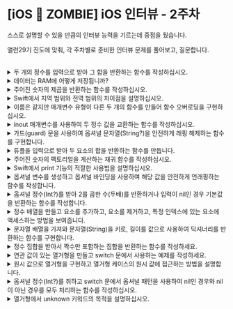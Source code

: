 # [iOS 🧟 ZOMBIE] iOS 인터뷰 - 2주차

스스로 설명할 수 있을 만큼의 인터뷰 능력을 기르는데 중점을 뒀습니다.

앨런29기 진도에 맞춰, 각 주차별로 준비한 인터뷰 문제를 풀어보고, 질문합니다.

<br>

<details>
<summary>두 개의 정수를 입력으로 받아 그 합을 반환하는 함수를 작성하십시오.</summary>

```swift
//답변
func intSum(_ num1: Int, _ num2: Int) -> Int {
    return num1 + num2
}
```
</details>


<details>
<summary>데이터는 RAM에 어떻게 저장됩니까?</summary>

```swift
//답변
데이터는 RAM에서 코드, 데이터, 힙, 스택 영역으로 나뉘어 저장된다.
코드(프로그램) 영역에는 프로그램의 명령어(코드)가 저장되고, 데이터 영역에는 전역변수와,
타입(static/class) 변수가 공통으로 공유되기 위해 저장된다.
힙 영역에는 일반적으로 긴 시간 저장하는, 크고 관리해야할 필요가 있는 데이터를 저장하며,
스택 영역은 함수 실행을 위한 임시적 공간으로 크기가 작고 빠르게 사용해야 하는 데이터를 저장한다.
이처럼 RAM은 데이터의 종류에 따라 최대의 속도와 최적의 조건으로 사용하기 위한 메모리 구조를 가지고 있다.
```
</details>


<details>
<summary>주어진 숫자의 제곱을 반환하는 함수를 작성하십시오.</summary>

```swift
//답변
주어진 숫자를 정수로 가정하였을 때

func squared(of number: Int) -> Int {
    return number * number
}
```
</details>


<details>
<summary>Swift에서 지역 범위와 전역 범위의 차이점을 설명하십시오.</summary>

```swift
//답변
지역 범위란, 현재 위치와 가장 가까운 중괄호 {} 내부를 말하며, 전역 범위는 그 외 바깥의 전체적인 범위를 말한다.
```
</details>


<details>
<summary>이름은 같지만 매개변수 유형이 다른 두 개의 함수를 만들어 함수 오버로딩을 구현하십시오.</summary>

```swift
//답변
두 숫자의 평균을 구하는 함수

- 정수
func average(intNum1: Int, intNum2: Int) -> Int {
    return (intNum1 + intNum2) / 2
}

- 실수
func average(doubleNum1: Double, doubleNum2: Double) -> Double {
    return (doubleNum1 + doubleNum2) / 2
}
```
</details>


<details>
<summary>inout 매개변수를 사용하여 두 정수 값을 교환하는 함수를 작성하십시오.</summary>

```swift
//답변
func change(num1: inout Int, num2: inout Int) {
    let temp = num1
    num1 = num2
    num2 = temp
}
```
</details>


<details>
<summary>가드(guard) 문을 사용하여 옵셔널 문자열(String?)을 안전하게 래핑 해제하는 함수를 구현합니다.</summary>

```swift
//답변
옵셔널 문자열이 언래핑 된 문자열이 반환되고, nil의 경우 빈 문자열을 반환한다는 가정 하에

func unwrapping(_ str: String?) -> String {
    guard let unwrappedStr = str else { return "" }
    return unwrappedStr
}
```
</details>


<details>
<summary>튜플을 입력으로 받아 두 요소의 합을 반환하는 함수를 만듭니다.</summary>

```swift
//답변
튜플 내의 두 요소가 정수라는 전제 하에

func summary(nums: (Int, Int)) -> Int {
    return nums.0 + nums.1
}
```
</details>


<details>
<summary>주어진 숫자의 팩토리얼을 계산하는 재귀 함수를 작성하십시오.</summary>

```swift
//답변
func factorial(_ num: Int) -> Int {
    if num < 2 {
        return 1
    }
    
    return num * factorial(num - 1)
}
```
</details>


<details>
<summary>Swift에서 print 기능의 적절한 사용법을 설명하십시오.</summary>

```swift
//답변
콘솔에 출력하거나 개발자의 디버깅용으로 주로 사용된다.
```
</details>


<details>
<summary>옵셔널 변수를 생성하고 옵셔널 바인딩을 사용하여 해당 값을 안전하게 언래핑하는 함수를 작성합니다.</summary>

```swift
//답변
var str: String? = "박광배"

func unwrapping(_ str: String?) -> String {
    guard let unwrappedStr = str else { return "" }
    return unwrappedStr
}
```
</details>


<details>
<summary>옵셔널 정수(Int?)를 받아 2를 곱한 수(두배)를 반환하거나 입력이 nil인 경우 기본값을 반환하는 함수를 작성합니다.</summary>

```swift
//답변
func multipleTwo(_ num: Int?) -> Int {
    guard let unwrappedNum = num else { return 0 }

    return unwrappedNum * 2
}
```
</details>


<details>
<summary>정수 배열을 만들고 요소를 추가하고, 요소를 제거하고, 특정 인덱스에 있는 요소에 액세스하는 방법을 보여줍니다.</summary>

```swift
//답변
var nums = [1, 2, 3, 4, 5, 6, 7]

- 요소 추가
nums.append(8)

- 특정 인덱스 요소 엑세스
nums[1]

- 요소 제거
nums.removeFirst()
nums.removeLast()
nums.popLast()
nums.removeAll()
```
</details>


<details>
<summary>문자열 배열을 가져와 문자열(String)을 키로, 길이를 값으로 사용하여 딕셔너리를 반환하는 함수를 구현합니다.</summary>

```swift
//답변

func makeDic(str: [String]) -> Dictionary<String, Int> {
    var strKey = ""

    for i in str {
        strKey += i
    }

    return [strKey: str.count]
}
```
</details>


<details>
<summary>정수 집합을 받아서 짝수만 포함하는 집합을 반환하는 함수를 작성하세요.</summary>

```swift
//답변

func pickEvenNums(in nums: Set<Int>) -> Set<Int> {
    var resultArr: Set<Int> = []

    for num in nums {
        if num % 2 == 0 {
            resultArr.insert(num)
        }
    }

    return resultArr
}
```
</details>


<details>
<summary>연관 값이 있는 열거형을 만들고 switch 문에서 사용하는 예제를 작성하세요.</summary>

```swift
//답변

enum Week {
    case weekday
    case weekend
}

let monday = Week.weekday

switch monday {
    case .weekday:
        print("평일")
    case .weekend:
        print("주말")
}
```
</details>


<details>
<summary>원시 값으로 열거형을 구현하고 열거형 케이스의 원시 값에 접근하는 방법을 설명합니다.</summary>

```swift
//답변
enum Weekend: String {
    case saturday = "토"
    case sunday = "일"
}

- 원시값에 접근하기 위해서는 case 뒤에 rawValue라는 키워드를 붙여주면 된다.
Weekend.saturday.rawValue
```
</details>


<details>
<summary>옵셔널 정수(Int?)를 취하고 switch 문에서 옵셔널 패턴을 사용하여 nil인 경우와 nil이 아닌 경우를 모두 처리하는 함수를 작성하십시오.</summary>

```swift
//답변

switch optNumber {
    case .some(let num):
        print(num)
    case .none:
         print("nil")
}
```
</details>


<details>
<summary>열거형에서 unknown 키워드의 목적을 설명하십시오.</summary>

```swift
//답변
열거형의 모든 케이스를 다룰 수 있도록 돕는 것이 목적이다.
switch문에서 default 앞에 unknown 키워드를 붙이는 경우 열거형의 모든 케이스를 다루는 지 확인할 수 있다.
```
</details>
